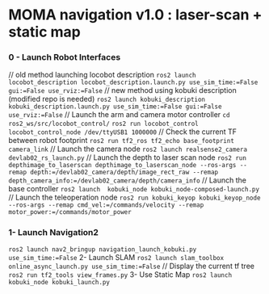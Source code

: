 # MOMA navigation v1.0 : laser-scan + static map

### 0 - Launch Robot Interfaces
// old method launching locobot description
```ros2 launch locobot_description locobot_description.launch.py use_sim_time:=False gui:=False use_rviz:=False```
// new method using kobuki description (modified repo is needed)
```ros2 launch kobuki_description kobuki_description.launch.py use_sim_time:=False gui:=False use_rviz:=False```
// Launch the arm and camera motor controller
```cd ros2_ws/src/locobot_control/```
```ros2 run locobot_control locobot_control_node /dev/ttyUSB1 1000000```
// Check the current TF between robot footprint
```ros2 run tf2_ros tf2_echo base_footprint camera_link```
// Launch the camera node
```ros2 launch realsense2_camera devlab02_rs_launch.py```
// Launch the depth to laser scan node
```ros2 run depthimage_to_laserscan depthimage_to_laserscan_node --ros-args --remap depth:=/devlab02_camera/depth/image_rect_raw --remap depth_camera_info:=/devlab02_camera/depth/camera_info```
// Launch the base controller
```ros2 launch  kobuki_node kobuki_node-composed-launch.py```
// Launch the teleoperation node
```ros2 run kobuki_keyop kobuki_keyop_node --ros-args --remap cmd_vel:=/commands/velocity --remap motor_power:=/commands/motor_power```

### 1- Launch Navigation2
```ros2 launch nav2_bringup navigation_launch_kobuki.py use_sim_time:=False```
2- Launch SLAM
```ros2 launch slam_toolbox online_async_launch.py use_sim_time:=False```
// Display the current tf tree
```ros2 run tf2_tools view_frames.py```
3- Use Static Map
```ros2 launch kobuki_node kobuki_launch.py```

